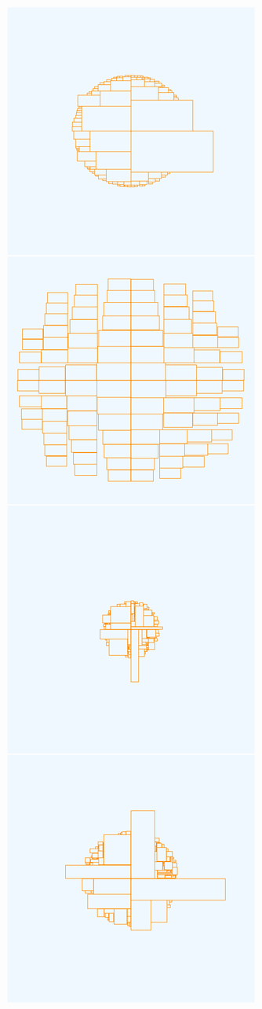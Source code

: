 <img src="./examples/ex1.bmp">
<img src="./examples/ex2.bmp">
<img src="./examples/ex3.bmp">
<img src="./examples/ex4.bmp">
